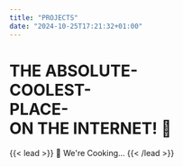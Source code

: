 ```yaml
---
title: "PROJECTS"
date: "2024-10-25T17:21:32+01:00"
---
```


<style>
  header {
    display: none;
  }
</style>

<h1 class="responsive-title">THE ABSOLUTE- <br>
COOLEST-<br> 
PLACE- <br> 
ON THE INTERNET! 🚀</h1>

{{< lead >}}
🍳 We're Cooking...
{{< /lead >}}

